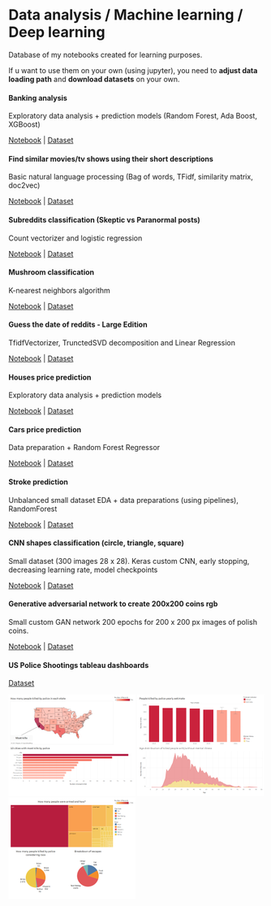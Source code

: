# Data analysis / Machine learning / Deep learning

Database of my notebooks created for learning purposes. 

If u want to use them on your own (using jupyter), you need to **adjust data loading path** and **download datasets** on your own.

#### Banking analysis 
Exploratory data analysis + prediction models (Random Forest, Ada Boost, XGBoost)

[Notebook](https://github.com/Th3NiKo/Data-analysis-training/blob/main/Banking-analysis.ipynb) | [Dataset](https://www.kaggle.com/prakharrathi25/banking-dataset-marketing-targets)

#### Find similar movies/tv shows using their short descriptions
Basic natural language processing (Bag of words, TFidf, similarity matrix, doc2vec)

[Notebook](https://github.com/Th3NiKo/Data-analysis-training/blob/main/Finding-similar-films-using-descriptions-tfidf.ipynb) | [Dataset](https://www.kaggle.com/shivamb/netflix-shows)

#### Subreddits classification (Skeptic vs Paranormal posts)
Count vectorizer and logistic regression

[Notebook](https://github.com/Th3NiKo/Data-analysis-training/blob/main/Skeptic-vs-paranormal-subreddits-logistic-regression.ipynb) | [Dataset](https://gonito.net/gitlist/paranormal-or-skeptic.git/master/)

#### Mushroom classification 
K-nearest neighbors algorithm

[Notebook](https://github.com/Th3NiKo/Data-analysis-training/blob/main/Mushroom-classification-challenge-KNN.ipynb) | [Dataset](https://gonito.net/gitlist/mushrooms.git/master/)

#### Guess the date of reddits - Large Edition
TfidfVectorizer, TrunctedSVD decomposition and Linear Regression

[Notebook](https://github.com/Th3NiKo/Data-analysis-training/blob/main/Guess-the-date-of-reddits-large-edition.ipynb) | [Dataset](https://git.wmi.amu.edu.pl/dawjur/guess-reddit-date-sumo.git)

#### Houses price prediction
Exploratory data analysis + prediction models

[Notebook](https://github.com/Th3NiKo/Data-analysis-training/blob/main/Houses-price-prediction-EDA.ipynb) | [Dataset](https://gonito.net/gitlist/mieszkania4.git/master)

#### Cars price prediction
Data preparation + Random Forest Regressor

[Notebook](https://github.com/Th3NiKo/Data-analysis-training/blob/main/Cars-price-prediction-random-forest.ipynb) | [Dataset](https://gonito.net/gitlist/auta.git/master)

#### Stroke prediction
Unbalanced small dataset
EDA + data preparations (using pipelines), RandomForest

[Notebook](https://github.com/Th3NiKo/Data-analysis-training/blob/main/Stroke-prediction.ipynb) | [Dataset](https://www.kaggle.com/fedesoriano/stroke-prediction-dataset)

#### CNN shapes classification (circle, triangle, square)
Small dataset (300 images 28 x 28).
Keras custom CNN, early stopping, decreasing learning rate, model checkpoints

[Notebook](https://github.com/Th3NiKo/Data-analysis-training/blob/main/Keras-shapes-classification.ipynb) | [Dataset](https://www.kaggle.com/cactus3/basicshapes)

#### Generative adversarial network to create 200x200 coins rgb
Small custom GAN network 200 epochs for 200 x 200 px images of polish coins. 

[Notebook](https://github.com/Th3NiKo/Data-analysis-training/blob/main/Simple-GAN-generating-coins.ipynb) | [Dataset](https://www.kaggle.com/dataset/3d332f1bb83f393ef0d8b60e014ab57ceffac075365231c065543b5562708909)

#### US Police Shootings tableau dashboards

[Dataset](https://www.kaggle.com/ahsen1330/us-police-shootings)

<a href="https://github.com/Th3NiKo/Data-analysis-training/blob/main/Images/Dashboard1.png"><img src="https://raw.githubusercontent.com/Th3NiKo/Data-analysis-training/main/Images/Dashboard1.png" width="250"></a>
<a href="https://github.com/Th3NiKo/Data-analysis-training/blob/main/Images/Dashboard2.png"><img src="https://raw.githubusercontent.com/Th3NiKo/Data-analysis-training/main/Images/Dashboard2.png" width="250"></a>
<a href="https://github.com/Th3NiKo/Data-analysis-training/blob/main/Images/Dashboard3.png"><img src="https://raw.githubusercontent.com/Th3NiKo/Data-analysis-training/main/Images/Dashboard3.png" width="250"></a>

